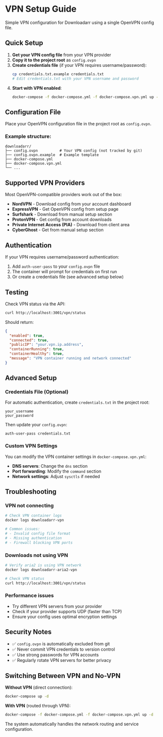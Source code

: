 # VPN Setup Guide

Simple VPN configuration for Downloadarr using a single OpenVPN config file.

## Quick Setup

1. **Get your VPN config file** from your VPN provider
2. **Copy it to the project root** as `config.ovpn`
3. **Create credentials file** (if your VPN requires username/password):
   ```bash
   cp credentials.txt.example credentials.txt
   # Edit credentials.txt with your VPN username and password
   ```
4. **Start with VPN enabled**:
   ```bash
   docker-compose -f docker-compose.yml -f docker-compose.vpn.yml up -d
   ```

## Configuration File

Place your OpenVPN configuration file in the project root as `config.ovpn`.

### Example structure:
```
downloadarr/
├── config.ovpn          # Your VPN config (not tracked by git)
├── config.ovpn.example  # Example template
├── docker-compose.yml
├── docker-compose.vpn.yml
└── ...
```

## Supported VPN Providers

Most OpenVPN-compatible providers work out of the box:

- **NordVPN** - Download config from your account dashboard
- **ExpressVPN** - Get OpenVPN config from setup page
- **Surfshark** - Download from manual setup section
- **ProtonVPN** - Get config from account downloads
- **Private Internet Access (PIA)** - Download from client area
- **CyberGhost** - Get from manual setup section

## Authentication

If your VPN requires username/password authentication:

1. Add `auth-user-pass` to your `config.ovpn` file
2. The container will prompt for credentials on first run
3. Or create a credentials file (see advanced setup below)

## Testing

Check VPN status via the API:
```bash
curl http://localhost:3001/vpn/status
```

Should return:
```json
{
  "enabled": true,
  "connected": true,
  "publicIP": "your.vpn.ip.address",
  "containerRunning": true,
  "containerHealthy": true,
  "message": "VPN container running and network connected"
}
```

## Advanced Setup

### Credentials File (Optional)

For automatic authentication, create `credentials.txt` in the project root:
```
your_username
your_password
```

Then update your `config.ovpn`:
```
auth-user-pass credentials.txt
```

### Custom VPN Settings

You can modify the VPN container settings in `docker-compose.vpn.yml`:

- **DNS servers**: Change the `dns` section
- **Port forwarding**: Modify the `command` section
- **Network settings**: Adjust `sysctls` if needed

## Troubleshooting

### VPN not connecting
```bash
# Check VPN container logs
docker logs downloadarr-vpn

# Common issues:
# - Invalid config file format
# - Missing authentication
# - Firewall blocking VPN ports
```

### Downloads not using VPN
```bash
# Verify aria2 is using VPN network
docker logs downloadarr-aria2-vpn

# Check VPN status
curl http://localhost:3001/vpn/status
```

### Performance issues
- Try different VPN servers from your provider
- Check if your provider supports UDP (faster than TCP)
- Ensure your config uses optimal encryption settings

## Security Notes

- ✅ `config.ovpn` is automatically excluded from git
- ✅ Never commit VPN credentials to version control
- ✅ Use strong passwords for VPN accounts
- ✅ Regularly rotate VPN servers for better privacy

## Switching Between VPN and No-VPN

**Without VPN** (direct connection):
```bash
docker-compose up -d
```

**With VPN** (routed through VPN):
```bash
docker-compose -f docker-compose.yml -f docker-compose.vpn.yml up -d
```

The system automatically handles the network routing and service configuration.
